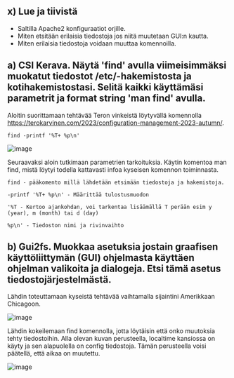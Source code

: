 ## x) Lue ja tiivistä

- Saltilla Apache2 konfiguraatiot orjille.
- Miten etsitään erilaisia tiedostoja jos niitä muutetaan GUI:n kautta.
- Miten erilaisia tiedostoja voidaan muuttaa komennoilla.

## a) CSI Kerava. Näytä 'find' avulla viimeisimmäksi muokatut tiedostot /etc/-hakemistosta ja kotihakemistostasi. Selitä kaikki käyttämäsi parametrit ja format string 'man find' avulla.

Aloitin suorittamaan tehtävää Teron vinkeistä löytyvällä komennolla https://terokarvinen.com/2023/configuration-management-2023-autumn/.

    find -printf '%T+ %p\n'

![image](https://github.com/Ferresette/Palvelinten_hallinta/assets/148973799/42b6fb5c-9637-4374-9fc8-ade2436d2e9d)

Seuraavaksi aloin tutkimaan parametrien tarkoituksia. Käytin komentoa man find, mistä löytyi todella kattavasti infoa kyseisen komennon toiminnasta.

    find - pääkomento millä lähdetään etsimään tiedostoja ja hakemistoja.
    
    -printf '%T+ %p\n' - Määrittää tulostusmuodon
    
    '%T - Kertoo ajankohdan, voi tarkentaa lisäämällä T perään esim y (year), m (month) tai d (day)
    
    %p\n' - Tiedoston nimi ja rivinvaihto

## b) Gui2fs. Muokkaa asetuksia jostain graafisen käyttöliittymän (GUI) ohjelmasta käyttäen ohjelman valikoita ja dialogeja. Etsi tämä asetus tiedostojärjestelmästä.

Lähdin toteuttamaan kyseistä tehtävää vaihtamalla sijaintini Amerikkaan Chicagoon. 

![image](https://github.com/Ferresette/Palvelinten_hallinta/assets/148973799/891bd798-e5ed-4845-a2e7-5f094c965252)

Lähdin kokeilemaan find komennolla, jotta löytäisin että onko muutoksia tehty tiedostoihin. Alla olevan kuvan perusteella, localtime kansiossa on käyty ja sen alapuolella on config tiedostoja. Tämän perusteella voisi päätellä, että aikaa on muutettu.

![image](https://github.com/Ferresette/Palvelinten_hallinta/assets/148973799/37004422-2d71-46c5-aa78-709a58f027fd)


